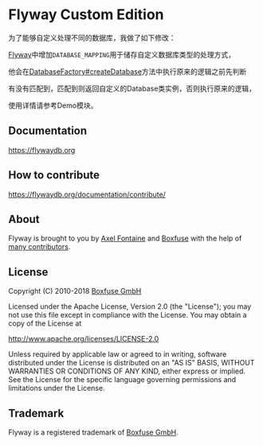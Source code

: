# Flyway Custom Edition
为了能够自定义处理不同的数据库，我做了如下修改：

[Flyway](./flyway-core/src/main/java/org/flywaydb/core/Flyway.java)中增加`DATABASE_MAPPING`用于储存自定义数据库类型的处理方式，

他会在[DatabaseFactory#createDatabase](./flyway-core/src/main/java/org/flywaydb/core/internal/database/DatabaseFactory.java)方法中执行原来的逻辑之前先判断

有没有匹配到，匹配到则返回自定义的Database类实例，否则执行原来的逻辑，

使用详情请参考Demo模块。

## Documentation
https://flywaydb.org

## How to contribute
https://flywaydb.org/documentation/contribute/

## About
Flyway is brought to you by [Axel Fontaine](https://twitter.com/axelfontaine) and [Boxfuse](https://boxfuse.com) with the help of [many contributors](https://flywaydb.org/documentation/contribute/hallOfFame.html).

## License
Copyright (C) 2010-2018 [Boxfuse GmbH](https://boxfuse.com)

Licensed under the Apache License, Version 2.0 (the "License");
you may not use this file except in compliance with the License.
You may obtain a copy of the License at

http://www.apache.org/licenses/LICENSE-2.0

Unless required by applicable law or agreed to in writing, software
distributed under the License is distributed on an "AS IS" BASIS,
WITHOUT WARRANTIES OR CONDITIONS OF ANY KIND, either express or implied.
See the License for the specific language governing permissions and
limitations under the License.

## Trademark
Flyway is a registered trademark of [Boxfuse GmbH](https://boxfuse.com).
